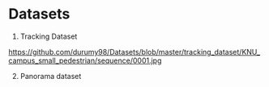 # Datasets

1) Tracking Dataset

<https://github.com/durumy98/Datasets/blob/master/tracking_dataset/KNU_campus_small_pedestrian/sequence/0001.jpg>

2) Panorama dataset
